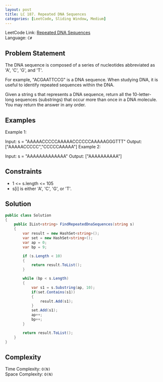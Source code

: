 ```yaml
---
layout: post
title: LC 187. Repeated DNA Sequences
categories: [LeetCode, Sliding Window, Medium]
---
```


LeetCode Link: [Repeated DNA Sequences](https://leetcode.com/problems/repeated-dna-sequences/)  
Language: `C#`

## Problem Statement
The DNA sequence is composed of a series of nucleotides abbreviated as 'A', 'C', 'G', and 'T'.

For example, "ACGAATTCCG" is a DNA sequence.
When studying DNA, it is useful to identify repeated sequences within the DNA.

Given a string s that represents a DNA sequence, return all the 10-letter-long sequences (substrings) that occur more than once in a DNA molecule. You may return the answer in any order.

## Examples

Example 1:

Input: s = "AAAAACCCCCAAAAACCCCCCAAAAAGGGTTT"
Output: ["AAAAACCCCC","CCCCCAAAAA"]
Example 2:

Input: s = "AAAAAAAAAAAAA"
Output: ["AAAAAAAAAA"]

## Constraints

* 1 <= s.length <= 105
* s[i] is either 'A', 'C', 'G', or 'T'.

## Solution

``` csharp
public class Solution 
{
    public IList<string> FindRepeatedDnaSequences(string s) 
    {
        var result = new HashSet<string>();
        var set = new HashSet<string>();
        var ap = 0;
        var bp = 9;

        if (s.Length < 10) 
        {
            return result.ToList();
        }        

        while (bp < s.Length)
        {
            var s1 = s.Substring(ap, 10);
            if(set.Contains(s1))
            {
                result.Add(s1);
            }
            set.Add(s1);
            ap++;
            bp++;
        }

        return result.ToList();
    }
}
```

## Complexity

Time Complexity: `O(N)`  
Space Complexity: `O(N)`  
